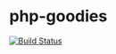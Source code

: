 # php-goodies

[![Build Status](https://travis-ci.org/hielsnoppe/php-goodies.svg?branch=master)](https://travis-ci.org/hielsnoppe/php-goodies)
